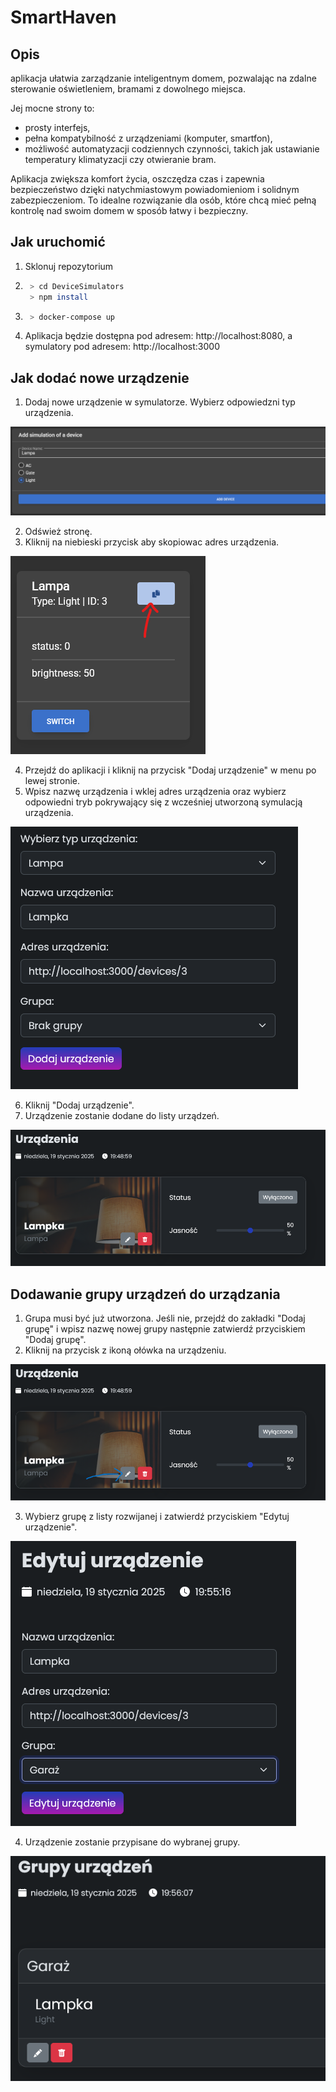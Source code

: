 # SmartHaven

## Opis

aplikacja ułatwia zarządzanie inteligentnym domem, pozwalając na zdalne sterowanie oświetleniem, bramami z dowolnego
miejsca.

Jej mocne strony to:

- prosty interfejs,
- pełna kompatybilność z urządzeniami (komputer, smartfon),
- możliwość automatyzacji codziennych czynności, takich jak ustawianie temperatury klimatyzacji czy otwieranie bram.

Aplikacja zwiększa komfort życia, oszczędza czas i zapewnia bezpieczeństwo dzięki natychmiastowym powiadomieniom i
solidnym zabezpieczeniom. To idealne rozwiązanie dla osób, które chcą mieć pełną kontrolę nad swoim domem w sposób łatwy
i bezpieczny.

## Jak uruchomić

1. Sklonuj repozytorium
2. ```bash
    > cd DeviceSimulators
    > npm install
    ```
2. ```bash
    > docker-compose up
    ```
3. Aplikacja będzie dostępna pod adresem: http://localhost:8080, a symulatory pod adresem: http://localhost:3000

## Jak dodać nowe urządzenie
1. Dodaj nowe urządzenie w symulatorze. Wybierz odpowiedzni typ urządzenia.

![Zdjęcie interjesu dodawania symulacji urządzenia](./add_device_sim.png)

2. Odśwież stronę.
3. Kliknij na niebieski przycisk aby skopiowac adres urządzenia.

![interjes symulacji urządzenia](./copy_device_address.png)

4. Przejdź do aplikacji i kliknij na przycisk "Dodaj urządzenie" w menu po lewej stronie.
5. Wpisz nazwę urządzenia i wklej adres urządzenia oraz wybierz odpowiedni tryb pokrywający się z wcześniej utworzoną symulacją urządzenia.

![interjes dodawania urządzenia](./add_device_app.png)

6. Kliknij "Dodaj urządzenie".
7. Urządzenie zostanie dodane do listy urządzeń.

![interjes listy urządzeń](./devices_list.png)

## Dodawanie grupy urządzeń do urządzania

1. Grupa musi być już utworzona. Jeśli nie, przejdź do zakładki "Dodaj grupę" i wpisz nazwę nowej grupy następnie zatwierdź przyciskiem "Dodaj grupę".
2. Kliknij na przycisk z ikoną ołówka na urządzeniu.

![interjes listy urządzeń_ikony](./devices_edit_icon.png)

3. Wybierz grupę z listy rozwijanej i zatwierdź przyciskiem "Edytuj urządzenie".

![interjes edycji urządzenia](./edit_device.png)

4. Urządzenie zostanie przypisane do wybranej grupy.

![interfejs_gruy_urządzeń](./groups_list.png)
